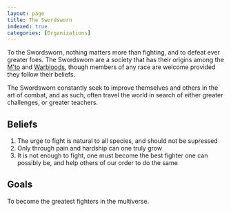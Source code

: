 ```yaml
---
layout: page
title: The Swordsworn
indexed: true
categories: [Organizations]
---
```


To the Swordsworn, nothing matters more than fighting, and to defeat ever greater foes. The Swordsworn are a society
that has their origins among the [M'to](/races/mto) and [Warbloods](/races/warbloods), though members of any race are
welcome provided they follow their beliefs.

The Swordsworn constantly seek to improve themselves and others in the art of combat, and as such, often travel the world
in search of either greater challenges, or greater teachers.

## Beliefs

1. The urge to fight is natural to all species, and should not be supressed
2. Only through pain and hardship can one truly grow
3. It is not enough to fight, one must become the best fighter one can possibly be, and help others of our order to do the same

## Goals

To become the greatest fighters in the multiverse.